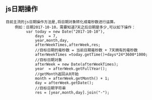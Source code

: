 ## **js日期操作** ##
    目前主流的js日期操作方法是,将日期对象转化成毫秒数进行运算。
        例如：日期2017-10-10，需要知道7天之后日期是多少,可以如下操作：
             var today = new Date("2017-10-10"),
                 days  = 7,
                 year,month,day,
                 afterWeekTimes,afterWeek,res;
                 //目标日期的毫秒数 = 当前日期毫秒数 + 7天拥有的毫秒数
                 afterWeekTimes =today.getTime()+days*24*3600*1000;
                 //目标日期对象
                 afterWeek = new Date(afterWeekTimes);
                 year  = afterWeek.getFullYear();
                 //getMonth返回从0开始
                 month = afterWeek.getMonth() + 1;
                 day = afterWeek.getDate();
                 //目标日期字符串
                 res = [year,month,day].join("-");